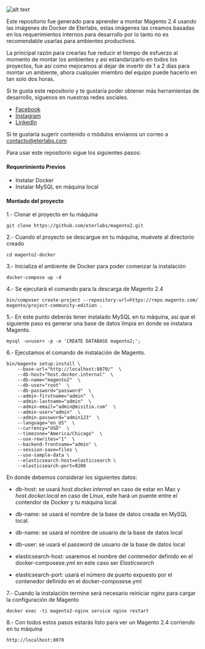 ![alt text](https://www.eterlabs.com/wp-content/uploads/2021/02/cropped-eterlabs-2.png)

Este repositorio fue generado para aprender a montar Magento 2.4 usando las imágenes de Docker de Eterlabs, estas imágenes las creamos basadas en los requerimientos internos para desarrollo por lo tanto no es recomendable usarlas para ambientes productivos.

La principal razón para crearlas fue reducir el tiempo de esfuerzo al momento de montar los ambientes y así estandarizarlo en todos los proyectos, fue así como mejoramos al dejar de invertir de 1 a 2 días para montar un ambiente, ahora cualquier miembro del equipo puede hacerlo en tan solo dos horas.

Si te gusta este repositorio y te gustaría poder obtener más herramientas de desarrollo, síguenos en nuestras redes sociales.

* [Facebook](https://www.facebook.com/eterlabsmx)
* [Instagram](https://www.instagram.com/eterlabsmx/)
* [LinkedIn](https://www.linkedin.com/company/eterlabs)


Si te gustaría sugerir contenido o módulos envíanos un correo a contacto@eterlabs.com

Para usar este repositorio sigue los siguientes pasos:

#### Requerimiento Previos

* Instalar Docker
* Instalar MySQL en máquina local


#### Montado del proyecto


1.- Clonar el proyecto en tu máquina
```
git clone https://github.com/eterlabs/magento2.git
```

2.- Cuando el proyecto se descargue en tu máquina, muévete al directorio creado
```
cd magento2-docker
```

3.- Inicializa el ambiente de Docker para poder comenzar la instalación
```
docker-compose up -d
```

4.- Se ejecutará el comando para la descarga de Magento 2.4
```
bin/composer create-project --repository-url=https://repo.magento.com/ magento/project-community-edition .
```

5.- En este punto deberás tener instalado MySQL en tu máquina, así que el siguiente paso es generar una base de datos limpia en donde se instalara Magento.
```
mysql -u<user> -p -e 'CREATE DATABASE magento2;';
```

6.- Ejecutamos el comando de instalación de Magento.
```
bin/magento setup:install \
    --base-url="http://localhost:8070/"  \
    --db-host="host.docker.internal"  \
    --db-name="magento2"  \
    --db-user="root"  \
    --db-password="password"  \
    --admin-firstname="admin"  \
    --admin-lastname="admin"  \
    --admin-email="admin@misitio.com"  \
    --admin-user="admin"  \
    --admin-password="admin123"  \
    --language="en_US"  \
    --currency="USD"  \
    --timezone="America/Chicago"  \
    --use-rewrites="1"  \
    --backend-frontname="admin" \
    --session-save=files \
    --use-sample-data \
    --elasticsearch-host=elasticsearch \
    --elasticsearch-port=9200
```

En donde debemos considerar los siguientes datos:

* db-host: se usará *host.docker.internal* en caso de estar en Mac y *host.docker.local* en caso de Linux, este hará un puente entre el contendor de Docker y tu máquina local
  
* db-name:  se usará el nombre de la base de datos creada en MySQL local.

* db-name: se usará el nombre de usuario de la base de datos local

* db-user: se usará el password de usuario de la base de datos local

* elasticsearch-host: usaremos el nombre del contenedor definido en el docker-composese.yml en este caso ser *Elasticsearch*

* elasticsearch-port: usará el número de puerto expuesto por el contenedor definido en el docker-composese.yml


7.- Cuando la instalación termine será necesario reiniciar nginx para cargar la configuración de Magento
```
docker exec -ti magento2-nginx service nginx restart
```

8.- Con todos estos pasos estarás listo para ver un Magento 2.4 corriendo en tu máquina
```
http://localhost:8070
```
